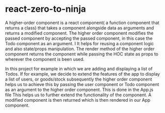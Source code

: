 # react-zero-to-ninja

 A higher-order component is a react component( a function component that returns a class) that takes a component alongside data as arguments and returns a modified component.  The higher order component modifies the passed component by accepting the passed component, in this case the Todo component as an argument. I
 It helps for reusing a component logic and also state/props manipulation. The render method of the higher order component returns the component while passing the HOC state as props to wherever the component is been used.


 
 In this project for example in which we are adding and displaying a list of Todos. If for example, we decide to extend the features of the app to display a list of users, or goods/stock subsequently the higher order component helps us to achieve this by passing the user component or Todo component as an argument to the higher order component. This is done in the App.js file This helps us to further extend the functionality of the component. A modified component is then returned which is then rendered in our App component.


